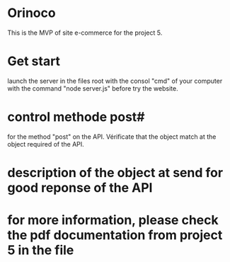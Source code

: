 # Orinoco #

This is the MVP of site e-commerce for the project 5.

# Get start #
launch the server in the files root with the consol "cmd" of your computer with the command "node server.js" before try the website.

# control methode post#
for the method "post" on the API. Vérificate that the object match at the object required of the API. 

# description of the object at send for good reponse of the API # 

<!-- this is object  at stringnify for send at the API 

object : {
    contact: {
    *   firstName: string,
    *   lastName: string,
    *   address: string,
    *   city: string,
    *   email: string
    * }
    * products: [string] <-- array of product _id
} 
-->

# for more information, please check the pdf  documentation from project 5 in the file #
